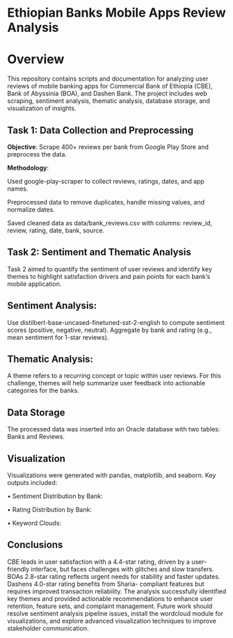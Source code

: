 # Ethiopian Banks Mobile Apps Review Analysis

# Overview

This repository contains scripts and documentation for analyzing user reviews of mobile banking apps for Commercial Bank of Ethiopia (CBE), Bank of Abyssinia (BOA), and Dashen Bank. The project includes web scraping, sentiment analysis, thematic analysis, database storage, and visualization of insights.

## Task 1: Data Collection and Preprocessing
**Objective**: Scrape 400+ reviews per bank from Google Play Store and preprocess the data.

**Methodology**:

Used google-play-scraper to collect reviews, ratings, dates, and app names.

Preprocessed data to remove duplicates, handle missing values, and normalize dates.

Saved cleaned data as data/bank_reviews.csv with columns: review_id, review, rating, date, bank, source.

## Task 2: Sentiment and Thematic Analysis 

Task 2 aimed to quantify the sentiment of user reviews and identify key themes to 
highlight satisfaction drivers and pain points for each bank’s mobile application. 

## Sentiment Analysis:
Use distilbert-base-uncased-finetuned-sst-2-english to compute sentiment scores (positive, negative, neutral). 
Aggregate by bank and rating (e.g., mean sentiment for 1-star reviews).

## Thematic Analysis:
A theme refers to a recurring concept or topic within user reviews. For this challenge, themes will help summarize user feedback into actionable categories for the banks.
##	Data Storage
The processed data was inserted into an Oracle database with two tables: Banks and Reviews. 

## Visualization
Visualizations were generated  with pandas, matplotlib, and seaborn. Key outputs included:

•	Sentiment Distribution by Bank: 

•	Rating Distribution by Bank:  

•	Keyword Clouds: 


## Conclusions
CBE leads in user satisfaction with a 4.4-star rating, driven by a user-friendly interface, but faces challenges with glitches and slow transfers. BOAs 2.8-star rating reflects urgent needs for stability and faster updates. Dashens 4.0-star rating benefits from Sharia- compliant features but requires improved transaction reliability. The analysis successfully identified key themes and provided actionable recommendations to enhance user retention, feature sets, and complaint management. Future work should resolve sentiment analysis pipeline issues, install the wordcloud module for visualizations, and explore advanced visualization techniques to improve stakeholder communication.




